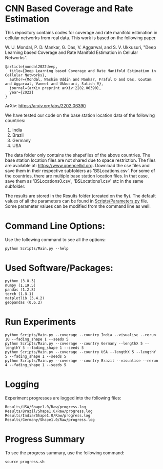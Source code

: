 # CNN Based Coverage and Rate Estimation
 
This repository contains codes for coverage and rate manifold estimation in cellular networks from real data. This work is based on the following paper.

W. U. Mondal, P. D. Mankar, G. Das, V. Aggarwal, and S. V. Ukkusuri, "Deep Learning based Coverage and Rate Manifold Estimation in Cellular Networks".

```
@article{mondal2022deep,
  title={Deep Learning based Coverage and Rate Manifold Estimation in Cellular Networks},
  author={Mondal, Washim Uddin and Mankar, Praful D and Das, Goutam and Aggarwal, Vaneet and Ukkusuri, Satish V},
  journal={arXiv preprint arXiv:2202.06390},
  year={2022}
}
```

ArXiv: https://arxiv.org/abs/2202.06390

We have tested our code on the base station location data of the following countries:

1. India
2. Brazil
3. Germany
4. USA

The data folder only contains the shapefiles of the above countries. The base station location files are not shared 
due to space restriction. The files are available at: https://www.opencellid.org. Download the csv files and save them in their
respective subfolders as 'BSLocations.csv'. For some of the countries, there are multiple base station
location files. In that case, save them as 'BSLocations0.csv', 'BSLocations1.csv' etc in the same subfolder.

The results are stored in the Results folder (created on the fly). The default values of all the parameters
can be found in [Scripts/Parameters.py](https://github.com/washim-uddin-mondal/CoverageRateEstimation/blob/main/Scripts/Parameters.py) file. Some parameter values can be modified from the command line as well.

# Command Line Options:

Use the following command to see all the options:  

```
python Scripts/Main.py --help
```

# Used Software/Packages:

```
python (3.8.3)    
numpy (1.19.5)  
pandas (1.2.8)  
torch (1.8.1)  
matplotlib (3.4.2)  
geopandas (0.6.2)
```


# Run Experiments

```
python Scripts/Main.py --coverage --country India --visualise --rerun 10 --fading_shape 1 --seeds 5     
python Scripts/Main.py --coverage --country Germany --lengthX 5 --lengthY 5 --fading_shape 1 --seeds 5   
python Scripts/Main.py --coverage --country USA --lengthX 5 --lengthY 5 --fading_shape 1 --seeds 5   
python Scripts/Main.py --coverage --country Brazil --visualise --rerun 4 --fading_shape 1 --seeds 5   
```

# Logging

Experiment progresses are logged into the following files:   

```
Results/USA/Shape1.0/Raw/progress.log   
Results/Brazil/Shape1.0/Raw/progress.log      
Results/India/Shape1.0/Raw/progress.log    
Results/Germany/Shape1.0/Raw/progress.log  
```

# Progress Summary

To see the progress summary, use the following command:

```
source progress.sh
```
